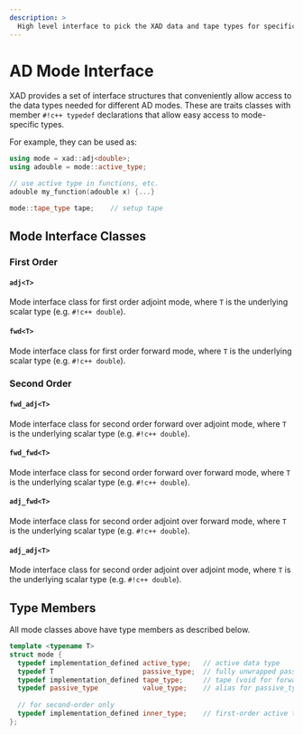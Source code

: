 ```yaml
---
description: >
  High level interface to pick the XAD data and tape types for specific automatic differentiation modes.
---
```


# AD Mode Interface

XAD provides a set of interface structures that conveniently allow access
to the data types needed for different AD modes.
These are traits classes with member `#!c++ typedef` declarations
that allow easy access to mode-specific types.

For example, they can be used as:

```c++
using mode = xad::adj<double>;
using adouble = mode::active_type;

// use active type in functions, etc.
adouble my_function(adouble x) {...}

mode::tape_type tape;    // setup tape
```

## Mode Interface Classes

### First Order

#### `adj<T>`

Mode interface class for first order adjoint mode, where `T` is the underlying scalar type (e.g. `#!c++ double`).

#### `fwd<T>`

Mode interface class for first order forward mode, where `T` is the underlying scalar type (e.g. `#!c++ double`).

### Second Order

#### `fwd_adj<T>`

Mode interface class for second order forward over adjoint mode, where `T` is the underlying scalar type (e.g. `#!c++ double`).

#### `fwd_fwd<T>`

Mode interface class for second order forward over forward mode, where `T` is the underlying scalar type (e.g. `#!c++ double`).

#### `adj_fwd<T>`

Mode interface class for second order adjoint over forward mode, where `T` is the underlying scalar type (e.g. `#!c++ double`).

#### `adj_adj<T>`

Mode interface class for second order adjoint over adjoint mode, where `T` is the underlying scalar type (e.g. `#!c++ double`).

## Type Members

All mode classes above have type members as described below.

```c++
template <typename T>
struct mode {
  typedef implementation_defined active_type;   // active data type
  typedef T                      passive_type;  // fully unwrapped passive type
  typedef implementation_defined tape_type;     // tape (void for forward mode)
  typedef passive_type           value_type;    // alias for passive_type
    
  // for second-order only
  typedef implementation_defined inner_type;    // first-order active type
};
```

